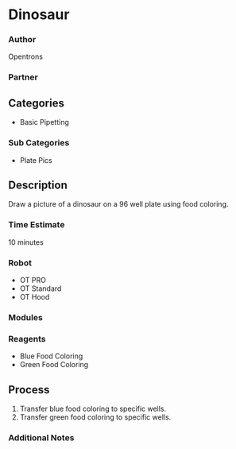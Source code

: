 # Dinosaur

### Author
Opentrons

### Partner

## Categories
* Basic Pipetting

### Sub Categories
* Plate Pics

## Description
Draw a picture of a dinosaur on a 96 well plate using food coloring.

### Time Estimate
10 minutes

### Robot
* OT PRO 
* OT Standard
* OT Hood

### Modules

### Reagents
* Blue Food Coloring
* Green Food Coloring

## Process
1. Transfer blue food coloring to specific wells.
2. Transfer green food coloring to specific wells.

### Additional Notes
